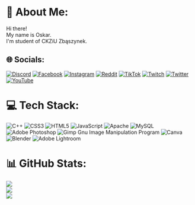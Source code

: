 # 💫 About Me:
Hi there!<br>My name is Oskar.<br>I'm student of CKZiU Zbąszynek.


## 🌐 Socials:
[![Discord](https://img.shields.io/badge/Discord-%237289DA.svg?logo=discord&logoColor=white)](https://discord.gg/https://discord.gg/3cvjPY5) [![Facebook](https://img.shields.io/badge/Facebook-%231877F2.svg?logo=Facebook&logoColor=white)](https://facebook.com/stroinskioskar) [![Instagram](https://img.shields.io/badge/Instagram-%23E4405F.svg?logo=Instagram&logoColor=white)](https://instagram.com/to_ten_stroik) [![Reddit](https://img.shields.io/badge/Reddit-%23FF4500.svg?logo=Reddit&logoColor=white)](https://reddit.com/user/oZiGra) [![TikTok](https://img.shields.io/badge/TikTok-%23000000.svg?logo=TikTok&logoColor=white)](https://tiktok.com/@oZiGra) [![Twitch](https://img.shields.io/badge/Twitch-%239146FF.svg?logo=Twitch&logoColor=white)](https://twitch.tv/oZiGra) [![Twitter](https://img.shields.io/badge/Twitter-%231DA1F2.svg?logo=Twitter&logoColor=white)](https://twitter.com/OskarStroinski) [![YouTube](https://img.shields.io/badge/YouTube-%23FF0000.svg?logo=YouTube&logoColor=white)](https://youtube.com/@UCX-E8DUQgIefw7x_YZ9fZXg) 

# 💻 Tech Stack:
![C++](https://img.shields.io/badge/c++-%2300599C.svg?style=for-the-badge&logo=c%2B%2B&logoColor=white) ![CSS3](https://img.shields.io/badge/css3-%231572B6.svg?style=for-the-badge&logo=css3&logoColor=white) ![HTML5](https://img.shields.io/badge/html5-%23E34F26.svg?style=for-the-badge&logo=html5&logoColor=white) ![JavaScript](https://img.shields.io/badge/javascript-%23323330.svg?style=for-the-badge&logo=javascript&logoColor=%23F7DF1E) ![Apache](https://img.shields.io/badge/apache-%23D42029.svg?style=for-the-badge&logo=apache&logoColor=white) ![MySQL](https://img.shields.io/badge/mysql-%2300f.svg?style=for-the-badge&logo=mysql&logoColor=white) ![Adobe Photoshop](https://img.shields.io/badge/adobephotoshop-%2331A8FF.svg?style=for-the-badge&logo=adobephotoshop&logoColor=white) ![Gimp Gnu Image Manipulation Program](https://img.shields.io/badge/Gimp-657D8B?style=for-the-badge&logo=gimp&logoColor=FFFFFF) ![Canva](https://img.shields.io/badge/Canva-%2300C4CC.svg?style=for-the-badge&logo=Canva&logoColor=white) ![Blender](https://img.shields.io/badge/blender-%23F5792A.svg?style=for-the-badge&logo=blender&logoColor=white) ![Adobe Lightroom](https://img.shields.io/badge/Adobe%20Lightroom-31A8FF.svg?style=for-the-badge&logo=Adobe%20Lightroom&logoColor=white)
# 📊 GitHub Stats:
![](https://github-readme-stats.vercel.app/api?username=stroinskioskar&theme=dark&hide_border=false&include_all_commits=false&count_private=false)<br/>
![](https://github-readme-streak-stats.herokuapp.com/?user=stroinskioskar&theme=dark&hide_border=false)<br/>
![](https://github-readme-stats.vercel.app/api/top-langs/?username=stroinskioskar&theme=dark&hide_border=false&include_all_commits=false&count_private=false&layout=compact)
